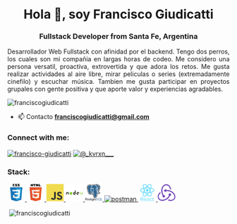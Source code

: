 <h1 align="center">Hola 👋, soy Francisco Giudicatti</h1>
<h3 align="center">Fullstack Developer from Santa Fe, Argentina</h3>
<p align="justify">Desarrollador Web Fullstack con afinidad por el backend. Tengo dos perros, los cuales son mi compañia en largas horas de codeo. Me considero una persona versatil, proactiva, extrovertida y que adora los retos. Me gusta realizar actividades al aire libre, mirar peliculas o series (extremadamente cinefilo) y escuchar música.
Tambien me gusta participar en proyectos grupales con gente positiva y que aporte valor y experiencias agradables.</p>

<p align="left"> <img src="https://komarev.com/ghpvc/?username=franciscoo11&label=Profile%20views&color=0e75b6&style=flat" alt="franciscogiudicatti" /> </p>

- 📫 Contacto **franciscogiudicatti@gmail.com**

<h3 align="left">Connect with me:</h3>
<p align="left">
<a href="https://linkedin.com/in/francisco-giudicatti" target="blank"><img align="center" src="https://raw.githubusercontent.com/rahuldkjain/github-profile-readme-generator/master/src/images/icons/Social/linked-in-alt.svg" alt="francisco-giudicatti" height="30" width="40" /></a>
<a href="https://instagram.com/@_kvrxn___" target="blank"><img align="center" src="https://raw.githubusercontent.com/rahuldkjain/github-profile-readme-generator/master/src/images/icons/Social/instagram.svg" alt="@_kvrxn___" height="30" width="40" /></a>
</p>

<h3 align="left">Stack:</h3>
<p align="left"> <a href="https://www.w3schools.com/css/" target="_blank" rel="noreferrer"> <img src="https://raw.githubusercontent.com/devicons/devicon/master/icons/css3/css3-original-wordmark.svg" alt="css3" width="40" height="40"/> </a> <a href="https://www.w3.org/html/" target="_blank" rel="noreferrer"> <img src="https://raw.githubusercontent.com/devicons/devicon/master/icons/html5/html5-original-wordmark.svg" alt="html5" width="40" height="40"/> </a> <a href="https://developer.mozilla.org/en-US/docs/Web/JavaScript" target="_blank" rel="noreferrer"> <img src="https://raw.githubusercontent.com/devicons/devicon/master/icons/javascript/javascript-original.svg" alt="javascript" width="40" height="40"/> </a> <a href="https://nodejs.org" target="_blank" rel="noreferrer"> <img src="https://raw.githubusercontent.com/devicons/devicon/master/icons/nodejs/nodejs-original-wordmark.svg" alt="nodejs" width="40" height="40"/> </a> <a href="https://www.postgresql.org" target="_blank" rel="noreferrer"> <img src="https://raw.githubusercontent.com/devicons/devicon/master/icons/postgresql/postgresql-original-wordmark.svg" alt="postgresql" width="40" height="40"/> </a> <a href="https://postman.com" target="_blank" rel="noreferrer"> <img src="https://www.vectorlogo.zone/logos/getpostman/getpostman-icon.svg" alt="postman" width="40" height="40"/> </a> <a href="https://reactjs.org/" target="_blank" rel="noreferrer"> <img src="https://raw.githubusercontent.com/devicons/devicon/master/icons/react/react-original-wordmark.svg" alt="react" width="40" height="40"/> </a> <a href="https://redux.js.org" target="_blank" rel="noreferrer"> <img src="https://raw.githubusercontent.com/devicons/devicon/master/icons/redux/redux-original.svg" alt="redux" width="40" height="40"/> </a> 

<p>&nbsp;<img align="center" src="https://github-readme-stats.vercel.app/api?username=franciscoo11&show_icons=true&theme=tokyonight&locale=en" alt="franciscogiudicatti" /></p>
